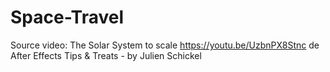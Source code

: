 # Space-Travel

Source video: The Solar System to scale https://youtu.be/UzbnPX8Stnc de After Effects Tips & Treats - by Julien Schickel
